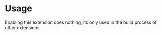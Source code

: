 # Usage

Enabling this extension does nothing, its only used in the build process of other extensions

